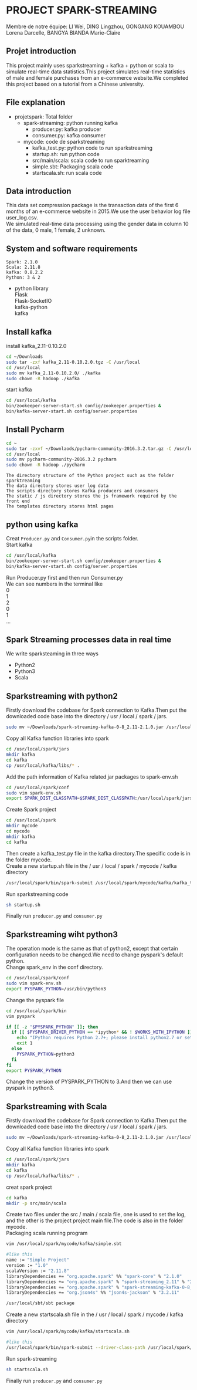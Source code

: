 PROJECT SPARK-STREAMING 
===================================================================
Membre de notre équipe: LI Wei, DING Lingzhou, GONGANG KOUAMBOU Lorena Darcelle, BANGYA BIANDA Marie-Claire

Projet introduction
------------------------------------
This project mainly uses sparkstreaming + kafka + python or scala to simulate real-time data statistics.This project simulates real-time statistics of male and female purchases from an e-commerce website.We completed this project based on a tutorial from a Chinese university.

File explanation
-----------------------------------
* projetspark: Total folder
    * spark-streaming: python running kafka
        * producer.py: kafka producer
        * consumer.py: kafka consumer
    * mycode: code de sparkstreaming
        * kafka_test.py: python code to run sparkstreaming
        * startup.sh: run python code
        * src/main/scala: scala code to run sparktreaming
        * simple.sbt: Packaging scala code
        * startscala.sh: run scala code

Data introduction
--------------------------------------------------
This data set compression package is the transaction data of the first 6 months of an e-commerce website in 2015.We use the user behavior log file user_log.csv.  
We simulated real-time data processing using the gender data in column 10 of the data, 0 male, 1 female, 2 unknown.

System and software requirements
--------------------------------------------------------------------
    Spark: 2.1.0
    Scala: 2.11.8
    kafka: 0.8.2.2
    Python: 3 & 2
* python library  
    Flask<br>
    Flask-SocketIO  
    kafka-python  
    kafka  

Install kafka
-----------------------------------------------
install kafka_2.11-0.10.2.0  
```bash
cd ~/Downloads
sudo tar -zxf kafka_2.11-0.10.2.0.tgz -C /usr/local
cd /usr/local
sudo mv kafka_2.11-0.10.2.0/ ./kafka
sudo chown -R hadoop ./kafka
```
start kafka
```bash
cd /usr/local/kafka
bin/zookeeper-server-start.sh config/zookeeper.properties &
bin/kafka-server-start.sh config/server.properties
```

Install Pycharm
-------------------------------------------------
```bash
cd ~
sudo tar -zxvf ~/Downlaods/pycharm-community-2016.3.2.tar.gz -C /usr/local  
cd /usr/local
sudo mv pycharm-community-2016.3.2 pycharm  
sudo chown -R hadoop ./pycharm 
```
    The directory structure of the Python project such as the folder sparktreaming
    The data directory stores user log data
    The scripts directory stores Kafka producers and consumers
    The static / js directory stores the js framework required by the front end
    The templates directory stores html pages

python using kafka
---------------------------------------------------
Creat `Producer.py` and `Consumer.py`in the scripts folder.  
Start kafka
```bash
cd /usr/local/kafka
bin/zookeeper-server-start.sh config/zookeeper.properties &
bin/kafka-server-start.sh config/server.properties
```
Run Producer.py first and then run Consumer.py  
We can see numbers in the terminal like  
0  
1  
2  
0  
1  
...  

Spark Streaming processes data in real time
---------------------------------------------
We write sparksteaming in three ways  
* Python2
* Python3
* Scala  

Sparkstreaming with python2
-------------------------------------------
Firstly download the codebase for Spark connection to Kafka.Then put the downloaded code base into the directory / usr / local / spark / jars.
```bash
sudo mv ~/Downloads/spark-streaming-kafka-0-8_2.11-2.1.0.jar /usr/local/spark/jars
 ```
 Copy all Kafka function libraries into spark
 ```bash
cd /usr/local/spark/jars
mkdir kafka
cd kafka
cp /usr/local/kafka/libs/* .
```
Add the path information of Kafka related jar packages to spark-env.sh
```bash
cd /usr/local/spark/conf
sudo vim spark-env.sh
export SPARK_DIST_CLASSPATH=$SPARK_DIST_CLASSPATH:/usr/local/spark/jars/kafka/*:/usr/local/kafka/libs/*
```
Create Spark project
```bash
cd /usr/local/spark
mkdir mycode
cd mycode
mkdir kafka
cd kafka
```
Then create a kafka_test.py file in the kafka directory.The specific code is in the folder mycode.  
Create a new startup.sh file in the / usr / local / spark / mycode / kafka directory
```bash
/usr/local/spark/bin/spark-submit /usr/local/spark/mycode/kafka/kafka_test.py 127.0.0.1:2181 1 sex 1
```
Run sparkstreaming code
```bash
sh startup.sh
```
Finally run `producer.py` and `consumer.py`

Sparkstreaming wiht python3
-----------------------------------------------------
The operation mode is the same as that of python2, except that certain configuration needs to be changed.We need to change pyspark's default python.  
Change spark_env in the conf directory.
```bash
cd /usr/local/spark/conf
sudo vim spark-env.sh
export PYSPARK_PYTHON=/usr/bin/python3
```
Change the pyspark file
```bash
cd /usr/local/spark/bin
vim pyspark

if [[ -z "$PYSPARK_PYTHON" ]]; then
  if [[ $PYSPARK_DRIVER_PYTHON == *ipython* && ! $WORKS_WITH_IPYTHON ]]; then
    echo "IPython requires Python 2.7+; please install python2.7 or set PYSPARK_PYTHON" 1>&2
    exit 1
  else
    PYSPARK_PYTHON=python3
  fi
fi
export PYSPARK_PYTHON
```
Change the version of PYSPARK_PYTHON to 3.And then we can use pyspark in python3.

Sparkstreaming with Scala
------------------------------------
Firstly download the codebase for Spark connection to Kafka.Then put the downloaded code base into the directory / usr / local / spark / jars.
```bash
sudo mv ~/Downloads/spark-streaming-kafka-0-8_2.11-2.1.0.jar /usr/local/spark/jars
 ```
 Copy all Kafka function libraries into spark
 ```bash
cd /usr/local/spark/jars
mkdir kafka
cd kafka
cp /usr/local/kafka/libs/* .
```
creat spark project
```bash
cd kafka
mkdir -p src/main/scala
```
Create two files under the src / main / scala file, one is used to set the log, and the other is the project project main file.The code is also in the folder mycode.  
Packaging scala running program
```bash
vim /usr/local/spark/mycode/kafka/simple.sbt

#like this
name := "Simple Project"
version := "1.0"
scalaVersion := "2.11.8"
libraryDependencies += "org.apache.spark" %% "spark-core" % "2.1.0"
libraryDependencies += "org.apache.spark" % "spark-streaming_2.11" % "2.1.0"
libraryDependencies += "org.apache.spark" % "spark-streaming-kafka-0-8_2.11" % "2.1.0"
libraryDependencies += "org.json4s" %% "json4s-jackson" % "3.2.11"

/usr/local/sbt/sbt package
```
Create a new startscala.sh file in the / usr / local / spark / mycode / kafka directory
```bash
vim /usr/local/spark/mycode/kafka/startscala.sh

#like this
/usr/local/spark/bin/spark-submit --driver-class-path /usr/local/spark/jars/*:/usr/local/spark/jars/kafka/* --class "org.apache.spark.examples.streaming.KafkaWordCount" /usr/local/spark/mycode/kafka/target/scala-2.11/simple-project_2.11-1.0.jar 127.0.0.1:2181 1 sex 1

```
Run spark-streaming
```bash
sh startscala.sh
```
Finally run `producer.py` and `consumer.py`


